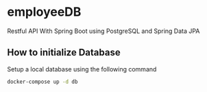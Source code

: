 # employeeDB
 Restful API With Spring Boot using PostgreSQL and Spring Data JPA

## How to initialize Database
Setup a local database using the following command

```bash
docker-compose up -d db
```
